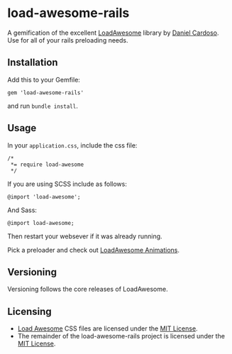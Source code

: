 # load-awesome-rails #

A gemification of the excellent [LoadAwesome](http://github.danielcardoso.net/load-awesome/) library by [Daniel Cardoso](https://twitter.com/DanielCardoso). Use for all of your rails preloading needs.

## Installation ##

Add this to your Gemfile:

```
gem 'load-awesome-rails'
```

and run `bundle install`.

## Usage ##

In your `application.css`, include the css file:

```
/*
 *= require load-awesome
 */
```

If you are using SCSS include as follows:

```
@import 'load-awesome';
```

And Sass:

```
@import load-awesome;
```

Then restart your websever if it was already running.

Pick a preloader and check out [LoadAwesome Animations](http://github.danielcardoso.net/load-awesome/animations.html).

## Versioning ##

Versioning follows the core releases of LoadAwesome.

## Licensing ##

* [Load Awesome](http://github.danielcardoso.net/load-awesome/) CSS files are licensed under the [MIT License](https://opensource.org/licenses/mit-license.html).
* The remainder of the load-awesome-rails project is licensed under the [MIT License](https://opensource.org/licenses/mit-license.html).
